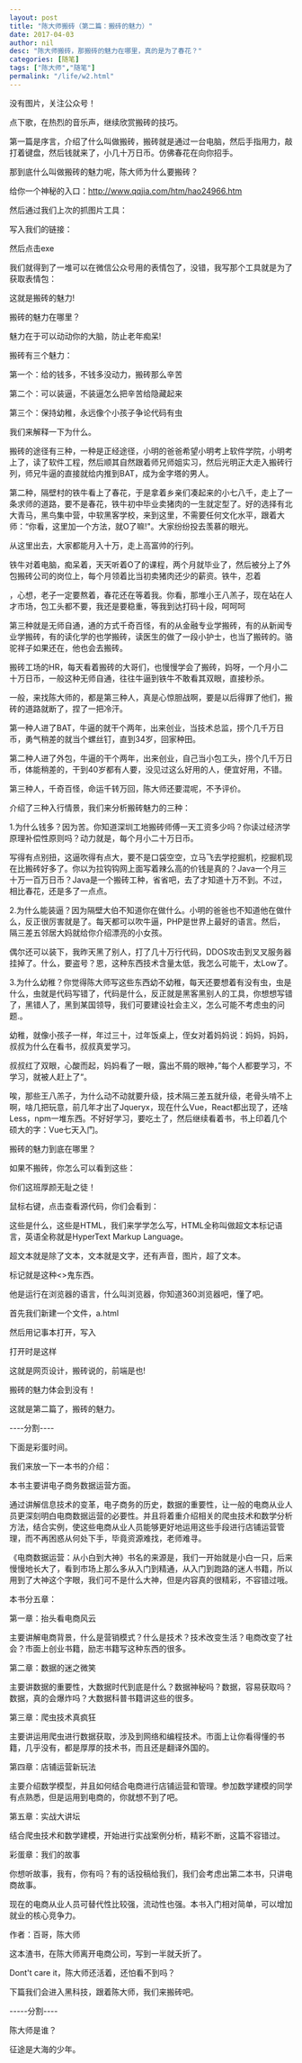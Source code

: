 ```yaml
---
layout: post  
title: "陈大师搬砖（第二篇：搬砖的魅力）"
date: 2017-04-03
author: nil
desc: "陈大师搬砖，那搬砖的魅力在哪里，真的是为了春花？"
categories: [随笔]
tags: ["陈大师","随笔"]
permalink: "/life/w2.html"
--- 
```


没有图片，关注公众号！


点下歌，在热烈的音乐声，继续欣赏搬砖的技巧。


第一篇是序言，介绍了什么叫做搬砖，搬砖就是通过一台电脑，然后手指用力，敲打着键盘，然后钱就来了，小几十万日币。仿佛春花在向你招手。


那到底什么叫做搬砖的魅力呢，陈大师为什么要搬砖？


给你一个神秘的入口：http://www.qqjia.com/htm/hao24966.htm


然后通过我们上次的抓图片工具：


写入我们的链接：



然后点击exe



我们就得到了一堆可以在微信公众号用的表情包了，没错，我写那个工具就是为了获取表情包：



这就是搬砖的魅力!



搬砖的魅力在哪里？


魅力在于可以动动你的大脑，防止老年痴呆!


搬砖有三个魅力：


第一个：给的钱多，不钱多没动力，搬砖那么辛苦

第二个：可以装逼，不装逼怎么把辛苦给隐藏起来

第三个：保持幼稚，永远像个小孩子争论代码有虫


我们来解释一下为什么。


搬砖的途径有三种，一种是正经途径，小明的爸爸希望小明考上软件学院，小明考上了，读了软件工程，然后顺其自然跟着师兄师姐实习，然后光明正大走入搬砖行列，师兄牛逼的直接就给内推到BAT，成为金字塔的男人。


第二种，隔壁村的铁牛看上了春花，于是拿着乡亲们凑起来的小七八千，走上了一条求师的道路，要不是春花，铁牛初中毕业卖猪肉的一生就定型了。好的选择有北大青马，黑鸟集中营，中软黑客学校，来到这里，不需要任何文化水平，跟着大师：“你看，这里加一个方法，就O了嘛!"。大家纷纷投去羡慕的眼光。


从这里出去，大家都能月入十万，走上高富帅的行列。



铁牛对着电脑，痴呆着，天天听着O了的课程，两个月就毕业了，然后被分上了外包搬砖公司的岗位上，每个月领着比当初卖猪肉还少的薪资。铁牛，忍着

，心想，老子一定要熬着，春花还在等着我。你看，那堆小王八羔子，现在站在人才市场，包工头都不要，我还是要稳重，等我到达打码十段，呵呵呵



第三种就是无师自通，通的方式千奇百怪，有的从金融专业学搬砖，有的从新闻专业学搬砖，有的读化学的也学搬砖，读医生的做了一段小护士，也当了搬砖的。骆驼祥子如果还在，他也会去搬砖。


搬砖工场的HR，每天看着搬砖的大哥们，也慢慢学会了搬砖，妈呀，一个月小二十万日币，一般这种无师自通，往往牛逼到铁牛不敢看其双眼，直接秒杀。


一般，来找陈大师的，都是第三种人，真是心惊胆战啊，要是以后得罪了他们，搬砖的道路就断了，捏了一把冷汗。



第一种人进了BAT，牛逼的就干个两年，出来创业，当技术总监，捞个几千万日币，勇气稍差的就当个螺丝钉，直到34岁，回家种田。


第二种人进了外包，牛逼的干个两年，出来创业，自己当小包工头，捞个几千万日币，体能稍差的，干到40岁都有人要，没见过这么好用的人，便宜好用，不错。


第三种人，千奇百怪，命运千转万回，陈大师还要混呢，不予评价。


介绍了三种入行情景，我们来分析搬砖魅力的三种：


1.为什么钱多？因为苦。你知道深圳工地搬砖师傅一天工资多少吗？你读过经济学原理补偿性原则吗？动力就是，每个月小二十万日币。



写得有点别扭，这逼吹得有点大，要不是口袋空空，立马飞去学挖掘机，挖掘机现在比搬砖好多了。你以为拉钩钩网上面写着辣么高的价钱是真的？Java一个月三十万一百万日币？Java是一个搬砖工种，省省吧，去了才知道十万不到。不过，相比春花，还是多了一点点。


2.为什么能装逼？因为隔壁大伯不知道你在做什么。小明的爸爸也不知道他在做什么，反正很厉害就是了。每天都可以吹牛逼，PHP是世界上最好的语言。然后，隔三差五邻居大妈就给你介绍漂亮的小女孩。


偶尔还可以装下，我昨天黑了别人，打了几十万行代码，DDOS攻击到叉叉服务器挂掉了。什么，要盗号？恩，这种东西技术含量太低，我怎么可能干，太Low了。


3.为什么幼稚？你觉得陈大师写这些东西幼不幼稚，每天还要想着有没有虫，虫是什么，虫就是代码写错了，代码是什么，反正就是黑客黑别人的工具，你想想写错了，黑错人了，黑到某国领导，我们可要建设社会主义，怎么可能不考虑虫的问题.。



幼稚，就像小孩子一样，年过三十，过年饭桌上，侄女对着妈妈说：妈妈，妈妈，叔叔为什么在看书，叔叔真爱学习。


叔叔红了双眼，心酸而起，妈妈看了一眼，露出不屑的眼神，”每个人都要学习，不学习，就被人赶上了“。


唉，那些王八羔子，为什么动不动就要升级，技术隔三差五就升级，老骨头啃不上啊，啥几把玩意，前几年才出了Jqueryx，现在什么Vue，React都出现了，还啥Less，npm一堆东西。不好好学习，要吃土了，然后继续看着书，书上印着几个硕大的字：Vue七天入门。


搬砖的魅力到底在哪里？


如果不搬砖，你怎么可以看到这些：



你们这班厚颜无耻之徒！


鼠标右键，点击查看源代码，你们会看到：



这些是什么，这些是HTML，我们来学学怎么写，HTML全称叫做超文本标记语言，英语全称就是HyperText Markup Language。


超文本就是除了文本，文本就是文字，还有声音，图片，超了文本。

标记就是这种<>鬼东西。


他是运行在浏览器的语言，什么叫浏览器，你知道360浏览器吧，懂了吧。


首先我们新建一个文件，a.html



然后用记事本打开，写入



打开时是这样

这就是网页设计，搬砖说的，前端是也!




搬砖的魅力体会到没有！


这就是第二篇了，搬砖的魅力。


----分割----

下面是彩蛋时间。


 




我们来放一下一本书的介绍：


本书主要讲电子商务数据运营方面。

通过讲解信息技术的变革，电子商务的历史，数据的重要性，让一般的电商从业人员更深刻明白电商数据运营的必要性。并且将着重介绍相关的爬虫技术和数学分析方法，结合实例，使这些电商从业人员能够更好地运用这些手段进行店铺运营管理，而不再困惑从何处下手，毕竟资源难找，老师难寻。

《电商数据运营：从小白到大神》书名的来源是，我们一开始就是小白一只，后来慢慢地长大了，看到市场上那么多从入门到精通，从入门到跑路的迷人书籍，所以用到了大神这个字眼，我们可不是什么大神，但是内容真的很精彩，不容错过哦。

本书分五章：

第一章：抬头看电商风云

主要讲解电商背景，什么是营销模式？什么是技术？技术改变生活？电商改变了社会？市面上创业书籍，励志书籍写这种东西的很多。

第二章：数据的迷之微笑

主要讲数据的重要性，大数据时代到底是什么？数据神秘吗？数据，容易获取吗？数据，真的会爆炸吗？大数据科普书籍讲这些的很多。

第三章：爬虫技术真疯狂

主要讲运用爬虫进行数据获取，涉及到网络和编程技术。市面上让你看得懂的书籍，几乎没有，都是厚厚的技术书，而且还是翻译外国的。

第四章：店铺运营新玩法

主要介绍数学模型，并且如何结合电商进行店铺运营和管理。参加数学建模的同学有点熟悉，但是运用到电商的，你就想不到了吧。

第五章：实战大讲坛

结合爬虫技术和数学建模，开始进行实战案例分析，精彩不断，这篇不容错过。

彩蛋章：我们的故事

你想听故事，我有，你有吗？有的话投稿给我们，我们会考虑出第二本书，只讲电商故事。

现在的电商从业人员可替代性比较强，流动性也强。本书入门相对简单，可以增加就业的核心竞争力。

作者：百哥，陈大师


这本渣书，在陈大师离开电商公司，写到一半就夭折了。


Dont't care it，陈大师还活着，还怕看不到吗？



下篇我们会进入黑科技，跟着陈大师，我们来搬砖吧。


-----分割----


陈大师是谁？


征途是大海的少年。


